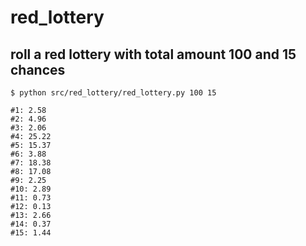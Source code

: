 # red_lottery

## roll a red lottery with total amount 100 and 15 chances

```console
$ python src/red_lottery/red_lottery.py 100 15

#1: 2.58
#2: 4.96
#3: 2.06
#4: 25.22
#5: 15.37
#6: 3.88
#7: 18.38
#8: 17.08
#9: 2.25
#10: 2.89
#11: 0.73
#12: 0.13
#13: 2.66
#14: 0.37
#15: 1.44
```
